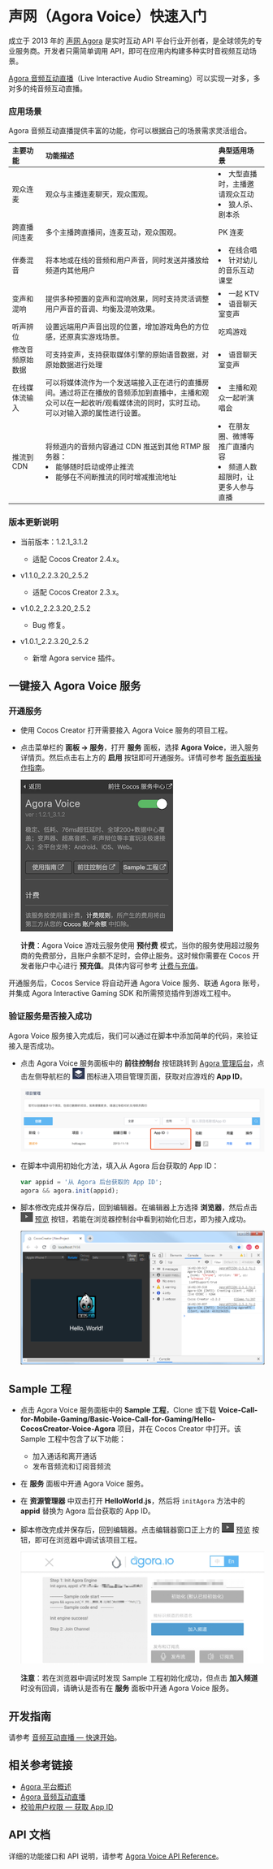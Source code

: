 # 声网（Agora Voice）快速入门

成立于 2013 年的 [声网 Agora](https://www.agora.io/cn/) 是实时互动 API 平台行业开创者，是全球领先的专业服务商。开发者只需简单调用 API，即可在应用内构建多种实时音视频互动场景。

[Agora 音频互动直播](https://docs.agora.io/cn/Audio%20Broadcast/product_live_audio?platform=All%20Platforms)（Live Interactive Audio Streaming）可以实现一对多，多对多的纯音频互动直播。

### 应用场景

Agora 音频互动直播提供丰富的功能，你可以根据自己的场景需求灵活组合。

| 主要功能            | 功能描述                                                     | 典型适用场景                                                 |
| :-------------------- | :------------------------------------------------------------ | :------------------------------------------------------------ |
| 观众连麦           | 观众与主播连麦聊天，观众围观。                               | <li>大型直播时，主播邀请观众互动 <li>狼人杀、剧本杀          |
| 跨直播间连麦         | 多个主播跨直播间，连麦互动，观众围观。                       | PK 连麦                                                      |
| 伴奏混音             | 将本地或在线的音频和用户声音，同时发送并播放给频道内其他用户 | <li>在线合唱 <li>针对幼儿的音乐互动课堂                      |
| 变声和混响        | 提供多种预置的变声和混响效果，同时支持灵活调整用户声音的音调、均衡及混响效果。 | <li>一起 KTV<li>语音聊天室变声 |
| 听声辨位          | 设置远端用户声音出现的位置，增加游戏角色的方位感，还原真实游戏场景。 | 吃鸡游戏                       |
| 修改音频原始数据   | 可支持变声，支持获取媒体引擎的原始语音数据，对原始数据进行处理 | <li>语音聊天室变声                           |
| 在线媒体流输入       | 可以将媒体流作为一个发送端接入正在进行的直播房间。通过将正在播放的音频添加到直播中，主播和观众可以在一起收听/观看媒体流的同时，实时互动。可以对输入源的属性进行设置。 | <li>主播和观众一起听演唱会      |
| 推流到 CDN           | 将频道内的音频内容通过 CDN 推送到其他 RTMP 服务器：<li>能够随时启动或停止推流 <li>能够在不间断推流的同时增减推流地址 | <li>在朋友圈、微博等推广直播内容<li>频道人数超限时，让更多人参与直播 |

### 版本更新说明

- 当前版本：1.2.1_3.1.2

    - 适配 Cocos Creator 2.4.x。

- v1.1.0_2.2.3.20_2.5.2

    - 适配 Cocos Creator 2.3.x。

- v1.0.2_2.2.3.20_2.5.2

    - Bug 修复。

- v1.0.1_2.2.3.20_2.5.2

    - 新增 Agora service 插件。

## 一键接入 Agora Voice 服务

### 开通服务

- 使用 Cocos Creator 打开需要接入 Agora Voice 服务的项目工程。

- 点击菜单栏的 **面板 -> 服务**，打开 **服务** 面板，选择 **Agora Voice**，进入服务详情页。然后点击右上方的 **启用** 按钮即可开通服务。详情可参考 [服务面板操作指南](./user-guide.md)。

    ![](agora/agora-panel.png)

    **计费**：Agora Voice 游戏云服务使用 **预付费** 模式，当你的服务使用超过服务商的免费部分，且账户余额不足时，会停止服务。这时候你需要在 Cocos 开发者账户中心进行 **预充值**。具体内容可参考 [计费与充值](./billing-and-charge.md)。

开通服务后，Cocos Service 将自动开通 Agora Voice 服务、联通 Agora 账号，并集成 Agora Interactive Gaming SDK 和所需预览插件到游戏工程中。

### 验证服务是否接入成功

Agora Voice 服务接入完成后，我们可以通过在脚本中添加简单的代码，来验证接入是否成功。

- 点击 Agora Voice 服务面板中的 **前往控制台** 按钮跳转到 [Agora 管理后台](https://console.agora.io/)，点击左侧导航栏的 ![](agora/agora-projecticon.png) 图标进入项目管理页面，获取对应游戏的 **App ID**。

    ![](agora/agora-param.png)

- 在脚本中调用初始化方法，填入从 Agora 后台获取的 App ID：

    ```js
    var appid = '从 Agora 后台获取的 App ID';
    agora && agora.init(appid);
    ```

- 脚本修改完成并保存后，回到编辑器。在编辑器上方选择 **浏览器**，然后点击 ![](./image/preview-button.jpg) [预览](../getting-started/basics/preview-build.md) 按钮，若能在浏览器控制台中看到初始化日志，即为接入成功。

    ![](agora/agora-debugging.png)

## Sample 工程

- 点击 Agora Voice 服务面板中的 **Sample 工程**，Clone 或下载 **Voice-Call-for-Mobile-Gaming/Basic-Voice-Call-for-Gaming/Hello-CocosCreator-Voice-Agora** 项目，并在 Cocos Creator 中打开。该 Sample 工程中包含了以下功能：

  - 加入通话和离开通话
  - 发布音频流和订阅音频流

- 在 **服务** 面板中开通 Agora Voice 服务。

- 在 **资源管理器** 中双击打开 **HelloWorld.js**，然后将 `initAgora` 方法中的 **appid** 替换为 Agora 后台获取的 App ID。

- 脚本修改完成并保存后，回到编辑器。点击编辑器窗口正上方的 ![](./image/preview-button.jpg) [预览](../getting-started/basics/preview-build.md) 按钮，即可在浏览器中调试该项目工程。

  ![](agora/agora-sample.jpg)

  **注意**：若在浏览器中调试时发现 Sample 工程初始化成功，但点击 **加入频道** 时没有回调，请确认是否有在 **服务** 面板中开通 Agora Voice 服务。

## 开发指南

请参考 [音频互动直播 — 快速开始](https://docs.agora.io/cn/Audio%20Broadcast/start_live_audio_cocos_creator?platform=Cocos%20Creator#implementation)。

## 相关参考链接

- [Agora 平台概述](https://docs.agora.io/cn/Agora%20Platform/agora_platform?platform=All%20Platforms)
- [Agora 音频互动直播](https://docs.agora.io/cn/Audio%20Broadcast/product_live_audio?platform=All%20Platforms)
- [校验用户权限 — 获取 App ID](https://docs.agora.io/cn/Agora%20Platform/token?platform=All%20Platforms) 

## API 文档

详细的功能接口和 API 说明，请参考 [Agora Voice API Reference](https://docs.agora.io/cn/Audio%20Broadcast/API%20Reference/cocos_creator_voice/index.html)。